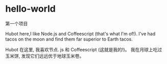 # hello-world

第一个项目

Hubot here,I like Node.js and Coffeescript (that's what I'm of!).
I've had tacos on the moon and find them far superior to Earth tacos.

Hubot 在这里, 我喜欢节点. js 和 Coffeescript (这就是我的!)。
我在月球上吃过玉米饼, 发现它们远远优于地球玉米卷。
